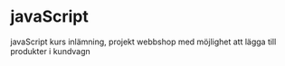 # javaScript

javaScript kurs inlämning, projekt webbshop med möjlighet att lägga till produkter i kundvagn 
